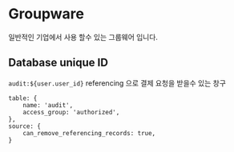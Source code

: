 # Groupware

일반적인 기업에서 사용 할수 있는 그룹웨어 입니다.

## Database unique ID

`audit:${user.user_id}`
referencing 으로 결제 요청을 받을수 있는 창구
```
table: {
    name: 'audit',
    access_group: 'authorized',
},
source: {
    can_remove_referencing_records: true,
}
```